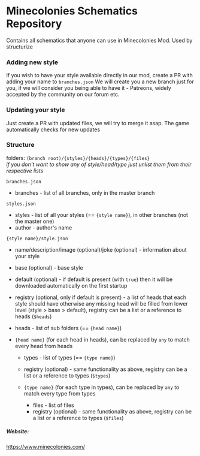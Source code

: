 # Minecolonies Schematics Repository

Contains all schematics that anyone can use in Minecolonies Mod.
Used by structurize

### Adding new style
If you wish to have your style available directly in our mod, create a PR with adding your name to `branches.json`
We will create you a new branch just for you, if we will consider you being able to have it - Patreons, widely accepted by the community on our forum etc.

### Updating your style
Just create a PR with updated files, we will try to merge it asap. The game automatically checks for new updates

### Structure 
folders: `(branch root)/{styles}/{heads}/{types}/{files}`<br>
_if you don't want to show any of style/head/type just unlist them from their respective lists_

`branches.json`
- branches - list of all branches, only in the master branch

`styles.json`
- styles - list of all your styles (== `{style name}`), in other branches (not the master one)
- author - author's name

`{style name}/style.json` 
- name/description/image (optional)/joke (optional) - information about your style
- base (optional) - base style
- default (optional) - if default is present (with `true`) then it will be downloaded automatically on the first startup
- registry (optional, only if default is present) - a list of heads that each style should have otherwise any missing head will be filled from lower level (style > base > default), registry can be a list or a reference to heads (`$heads`)
- heads - list of sub folders (== `{head name}`)

- `{head name}` (for each head in heads), can be replaced by `any` to match every head from heads
  - types - list of types (== `{type name}`)
  - registry (optional) - same functionality as above, registry can be a list or a reference to types (`$types`)
  
  - `{type name}` (for each type in types), can be replaced by `any` to match every type from types
    - files - list of files
    - registry (optional) - same functionality as above, registry can be a list or a reference to types (`$files`)

##### Website:
https://www.minecolonies.com/

